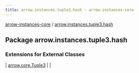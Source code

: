 ```yaml
---
title: arrow.instances.tuple3.hash - arrow-instances-core
---
```


[arrow-instances-core](../index.html) / [arrow.instances.tuple3.hash](./index.html)

## Package arrow.instances.tuple3.hash

### Extensions for External Classes

| [arrow.core.Tuple3](arrow.core.-tuple3/index.html) |  |

